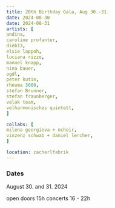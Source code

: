 ```yaml
---
title: 20th Birthday Gala, Aug 30.-31.
date: 2024-08-30
date: 2024-08-31
artists: [
andina,
caroline profanter,
dieb13,
elsie lappoh,
luciana rizzo,
manuel knapp,
nina bauer,
ogdl,
peter kutin,
rheuma 3000,
stefan Brunner,
stefan fraunberger,
velak team,
velharmonisches quintett,
]

collabs: [
milena georgieva + nchoir,
vinzenz schwab + daniel lercher,
]

location: zacherlfabrik
---
```

### Dates
August 30. and 31. 2024

open doors 15h
concerts 16 - 22h
